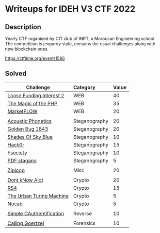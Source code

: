 # Writeups for IDEH V3 CTF 2022
 
## Description  

Yearly CTF organised by CIT club of INPT, a Moroccan Engineering school.
The competition is jeopardy style, contains the usual challenges along with new blockchain ones.

https://ctftime.org/event/1596

## Solved 

Challenge | Category | Value      
----------|:---------|:-----------
[Loose Funding Interest 2](https://github.com/BaadMaro/CTF/tree/main/IDEH%20V3%202022/WEB/Loose%20Funding%20Interest%202) | WEB | 40
[The Magic of the PHP](https://github.com/BaadMaro/CTF/tree/main/IDEH%20V3%202022/WEB/The%20Magic%20of%20the%20PHP) | WEB | 35
[MarketFLOW](https://github.com/BaadMaro/CTF/tree/main/IDEH%20V3%202022/WEB/MarketFLOW) | WEB | 20
[]() | []() | []()
[Acoustic Phonetics](https://github.com/BaadMaro/CTF/tree/main/IDEH%20V3%202022/Steganography/Acoustic%20Phonetics) | Steganography |  20
[Golden Bug 1843](https://github.com/BaadMaro/CTF/tree/main/IDEH%20V3%202022/Steganography/Golden%20Bug%201843) | Steganography |  20
[Shades Of Sky Blue](https://github.com/BaadMaro/CTF/tree/main/IDEH%20V3%202022/Steganography/Shades%20Of%20Sky%20Blue) | Steganography |  10
[Hack0r](https://github.com/BaadMaro/CTF/tree/main/IDEH%20V3%202022/Steganography/Hack0r) | Steganography |  15
[Fsociety](https://github.com/BaadMaro/CTF/tree/main/IDEH%20V3%202022/Steganography/Fsociety) | Steganography |  10
[PDF stagano](https://github.com/BaadMaro/CTF/tree/main/IDEH%20V3%202022/Steganography/PDF%20stagano) | Steganography |  5
[]() | []() | []()
[Ziploop](https://github.com/BaadMaro/CTF/tree/main/IDEH%20V3%202022/Misc/ZIPLOOP) | Misc | 20
[]() | []() | []()
[Dont kNow Alot](https://github.com/BaadMaro/CTF/tree/main/IDEH%20V3%202022/Crypto/Dont%20kNow%20Alot) | Crypto | 20
[RS4](https://github.com/BaadMaro/CTF/tree/main/IDEH%20V3%202022/Crypto/RS4) | Crypto | 15
[The Urban Turing Machine](https://github.com/BaadMaro/CTF/tree/main/IDEH%20V3%202022/Crypto/The%20Urban%20Turing%20Machine) | Crypto | 5
[Nocab](https://github.com/BaadMaro/CTF/tree/main/IDEH%20V3%202022/Crypto/Nocab) | Crypto | 5
[]() | []() | []()
[Simple CAuthentification](https://github.com/BaadMaro/CTF/tree/main/IDEH%20V3%202022/Reverse/Simple%20CAuthentification) | Reverse |  10
[]() | []() | []()
[Calling Goertzel](https://github.com/BaadMaro/CTF/tree/main/IDEH%20V3%202022/Forensics/Calling%20Goertzel) | Forensics | 10

